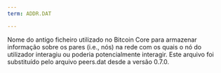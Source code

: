 ```yaml
---
term: ADDR.DAT

---
```

Nome do antigo ficheiro utilizado no Bitcoin Core para armazenar informação sobre os pares (i.e., nós) na rede com os quais o nó do utilizador interagiu ou poderia potencialmente interagir. Este arquivo foi substituído pelo arquivo peers.dat desde a versão 0.7.0.